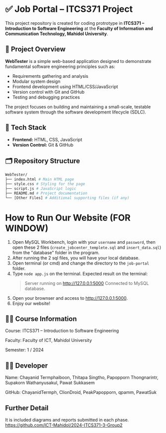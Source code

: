 # ✅ Job Portal – ITCS371 Project

This project repository is created for coding protrotype in **ITCS371 – Introduction to Software Engineering** at the **Faculty of Information and Communication Technology, Mahidol University**.

## 📌 Project Overview

**WebTester** is a simple web-based application designed to demonstrate fundamental software engineering principles such as:

- Requirements gathering and analysis
- Modular system design
- Frontend development using HTML/CSS/JavaScript
- Version control with Git and GitHub
- Testing and debugging practices

The project focuses on building and maintaining a small-scale, testable software system through the software development lifecycle (SDLC).

## 🧱 Tech Stack

- **Frontend:** HTML, CSS, JavaScript
- **Version Control:** Git & GitHub

## 🗂️ Repository Structure
```bash
WebTester/
├── index.html # Main HTML page
├── style.css # Styling for the page
├── script.js # JavaScript logic
├── README.md # Project documentation
└── [Other Files] # Additional supporting files (if any)
```
# How to Run Our Website (FOR WINDOW)

1. Open MySQL Workbench, login with your `username` and `password`, then open these 2 files (`create_jobcenter_templete.sql` and `insert_data.sql`) from the "database" folder in the program.
2. After running the 2 sql files, you will have your local database.
3. Open terminal (or cmd) and change the directory to the `job-portal` folder.
4. Type ```node app.js``` on the terminal.
Expected result on the terminal:
   > Server running on http://127.0.0.1:5000
   Connected to MySQL database.
5. Open your brownser and access to http://127.0.0.1:5000.
6. Enjoy our website!

## 🧑‍🎓 Course Information
Course: ITCS371 – Introduction to Software Engineering

Faculty: Faculty of ICT, Mahidol University

Semester: 1 / 2024

## 👩‍💻 Developer
Name: Chayanid Termphaiboon, Thitapa Singtho, Papopporn Thongnarintr, Supakorn Wathanyusakul, Pawat Sukkasem

GitHub: ChayanidTermph, ClionDroid, PeakPapopporn, qpamm, PawatSuk

## Further Detail
It is included diagrams and reports submitted in each phase.
https://github.com/ICT-Mahidol/2024-ITCS371-3-Group2

